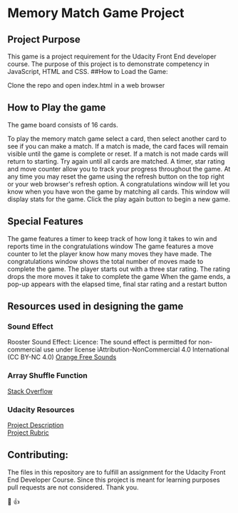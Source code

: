 # Memory Match Game Project

## Project Purpose

This game is a project requirement for  the Udacity Front End developer course.
The purpose of this project is to demonstrate competency in JavaScript, HTML and CSS.
##How to Load the Game:

Clone the repo and open index.html in a web browser

## How to Play the game

The game board consists of 16 cards.

To play the memory match game select a card, then select another card to see if you can make a match. If a match is made, the card faces will remain visible until the game is complete or reset. If a match is not made cards will return to starting. Try again until all cards are matched. A timer, star rating and move counter allow you to track your progress throughout the game. At any time you may reset the game using the refresh button on the top right or your web browser's refresh option. A congratulations window will let you know when you have won the game by matching all cards. This window will display stats for the game. Click the play again button to begin a new game.

## Special Features

The game features a timer to keep track of how long it takes to win and reports time in the congratulations window
The game features a move counter to let the player know how many moves they have made. The congratulations window shows the total number of moves made to complete the game.
The player starts out with a three star rating. The rating drops the more moves it take to complete the game
When the game ends, a pop-up appears with the elapsed time, final star rating and a restart button

## Resources used in designing the game

### Sound Effect
Rooster Sound Effect:
Licence: The sound effect is permitted for non-commercial use under license ìAttribution-NonCommercial 4.0 International (CC BY-NC 4.0)
[Orange Free Sounds](http://www.orangefreesounds.com/)

### Array Shuffle Function
[Stack Overflow](http://stackoverflow.com/a/2450976)

### Udacity Resources
[Project Description](https://classroom.udacity.com/nanodegrees/nd001/parts/3d3d1bdc-316b-46c2-bdcf-b713c82804da/modules/677caa06-55d6-444e-a853-08627c5516a7/lessons/4227cbf4-f6ce-4798-a7e5-b1ce3b9e7c33/concepts/0a38769e-8e23-4e3f-9482-d8d1aa80fbb6)<br/>
[Project Rubric](https://review.udacity.com/#!/rubrics/591/view)

## Contributing:

The files in this repository are to fulfill an assignment for the Udacity Front End Developer Course. Since this project is meant for learning purposes pull requests are not considered. Thank you.

:chicken: :thumbsup:

